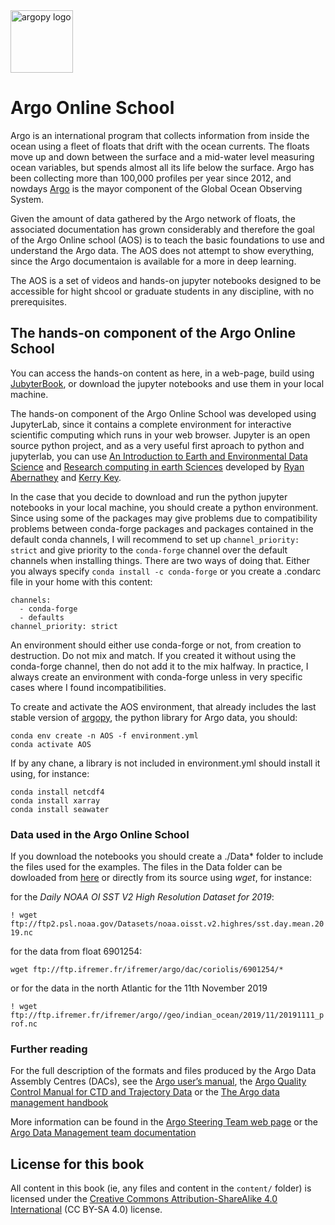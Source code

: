 <img src="https://raw.githubusercontent.com/euroargodev/argoonlineschool/master/images/logoAoS.png" alt="argopy logo" width="100"/>

# Argo Online School

Argo is an international program that collects information from inside the ocean using a fleet of floats that drift with the ocean currents. The floats move up and down between the surface and a mid-water level  measuring ocean variables, but spends almost all its life below the surface. Argo has been collecting more than 100,000 profiles per year since 2012, and nowdays [Argo](https://argo.ucsd.edu/) is the mayor component of the Global Ocean Observing System.

Given the amount of data gathered by the Argo network of floats, the associated documentation has grown considerably and therefore the goal of the Argo Online school (AOS) is to teach the basic foundations to use and understand the Argo data. The AOS does not attempt to show everything, since the Argo documentaion is available for a more in deep learning. 

The AOS is a set of videos and hands-on jupyter notebooks designed to be accessible for hight shcool or graduate students in any discipline, with no prerequisites.

## The hands-on component of the Argo Online School

You can access the hands-on content as here, in a web-page, build using [JubyterBook](https://euroargodev.github.io/argoonlineschool), or download the jupyter notebooks and use them in your local machine. 

The hands-on component of the Argo Online School was developed using JupyterLab, since it contains a complete environment for interactive scientific computing which runs in your web browser. Jupyter is an open source python project, and as a very useful first aproach to python and jupyterlab, you can use [An Introduction to Earth and Environmental Data Science](https://earth-env-data-science.github.io/intro) and [Research computing in earth Sciences](https://rabernat.github.io/research_computing/) developed by [Ryan Abernathey](https://ocean-transport.github.io/) and [Kerry Key](https://emlab.ldeo.columbia.edu/index.php/team/kerry-key/).

In the case that you decide to download and run the python jupyter notebooks in your local machine, you should create a python environment. Since using some of the packages may give problems due to compatibility problems between conda-forge packages and packages contained in the default conda channels, I will recommend to set up `channel_priority: strict` and give priority to the `conda-forge` channel over the default channels when installing things. There are two ways of doing that. Either you always specify `conda install -c conda-forge` or you create a .condarc file in your home with this content:
```
channels:
  - conda-forge
  - defaults
channel_priority: strict
```
An environment should either use conda-forge or not, from creation to destruction. Do not mix and match. If you created it without using the conda-forge channel, then do not add it to the mix halfway. In practice, I always create an environment with conda-forge unless in very specific cases where I found incompatibilities.

To create and activate the AOS environment, that already includes the last stable version of [argopy](https://argopy.readthedocs.io/en/latest/), the python library for Argo data, you should:

```
conda env create -n AOS -f environment.yml 
conda activate AOS
```

If by any chane, a library is not included in  environment.yml should install it using, for instance:

```
conda install netcdf4
conda install xarray
conda install seawater
```


### Data used in the Argo Online School

If you download the notebooks you should create a ./Data* folder to include the files used for the examples. The files in the Data folder can be dowloaded from [here](https://www.oceanografia.es/argoonlineschool/Data/) or directly from its source using _wget_, for instance:

for the *Daily NOAA OI SST V2 High Resolution Dataset for 2019*:

`! wget ftp://ftp2.psl.noaa.gov/Datasets/noaa.oisst.v2.highres/sst.day.mean.2019.nc`

for the data from float 6901254:

`wget ftp://ftp.ifremer.fr/ifremer/argo/dac/coriolis/6901254/*`

or for the data in the north Atlantic for the 11th November 2019

`! wget ftp://ftp.ifremer.fr/ifremer/argo//geo/indian_ocean/2019/11/20191111_prof.nc`

### Further reading



For the full description of the formats and files produced by the Argo Data Assembly Centres (DACs), see the [Argo user’s manual](https://archimer.ifremer.fr/doc/00187/29825/), the [Argo Quality Control Manual for CTD and Trajectory Data](https://archimer.ifremer.fr/doc/00228/33951/) or the [The Argo data management handbook](http://www.argodatamgt.org/content/download/340/2645/file/argo_data_management_handbook.pdf)

More information can be found in the [Argo Steering Team web page](http://www.argo.ucsd.edu/) or the [Argo Data Management team documentation](http://www.argodatamgt.org/Documentation)


## License for this book

All content in this book (ie, any files and content in the `content/` folder)
is licensed under the [Creative Commons Attribution-ShareAlike 4.0 International](https://creativecommons.org/licenses/by-sa/4.0/)
(CC BY-SA 4.0) license.
